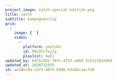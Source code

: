 ```yaml
---
project_image: satch-special-edition.png
title: satch
subtitle: kampagnenclip
grid:
  -
    image: {  }
    video:
      -
        platform: youtube
        id: P0cQYc7vyJg
        playlist: null
updated_by: b9f51dd1-707c-4753-ad84-3c5121b5e994
updated_at: 1620731975
id: ae50ec9a-cd73-48f5-b996-b3a92caacf30
---
```


